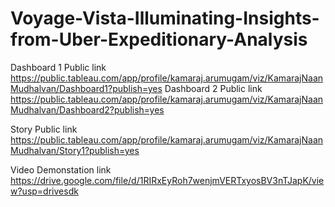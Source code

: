 # Voyage-Vista-Illuminating-Insights-from-Uber-Expeditionary-Analysis

Dashboard 1 Public link https://public.tableau.com/app/profile/kamaraj.arumugam/viz/KamarajNaanMudhalvan/Dashboard1?publish=yes
Dashboard 2 Public link https://public.tableau.com/app/profile/kamaraj.arumugam/viz/KamarajNaanMudhalvan/Dashboard2?publish=yes

Story Public link https://public.tableau.com/app/profile/kamaraj.arumugam/viz/KamarajNaanMudhalvan/Story1?publish=yes

Video Demonstation link https://drive.google.com/file/d/1RIRxEyRoh7wenjmVERTxyosBV3nTJapK/view?usp=drivesdk
